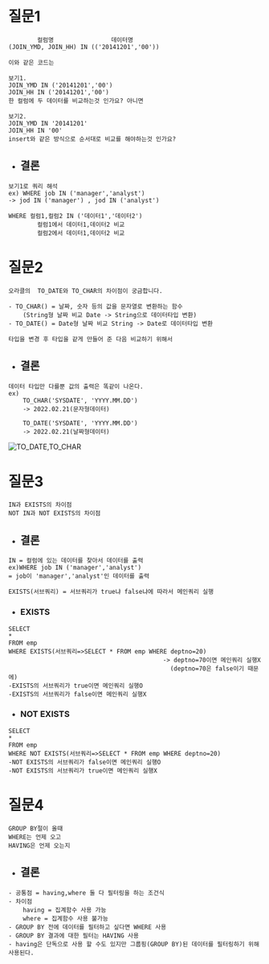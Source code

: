 # 질문1

```
        컬럼명                데이터명
(JOIN_YMD, JOIN_HH) IN (('20141201','00'))

이와 같은 코드는

보기1.
JOIN_YMD IN ('20141201','00')
JOIN_HH IN ('20141201','00')
한 컬럼에 두 데이터를 비교하는것 인가요? 아니면

보기2.
JOIN_YMD IN '20141201'
JOIN_HH IN '00'
insert와 같은 방식으로 순서대로 비교를 해야하는것 인가요?
```

- ## 결론

```
보기1로 쿼리 해석
ex) WHERE job IN ('manager','analyst')
-> jod IN ('manager') , jod IN ('analyst')

WHERE 컬럼1,컬럼2 IN ('데이터1','데이터2')
        컬럼1에서 데이터1,데이터2 비교
        컬럼2에서 데이터1,데이터2 비교
```

# 질문2

```
오라클의  TO_DATE와 TO_CHAR의 차이점이 궁금합니다.

- TO_CHAR() = 날짜, 숫자 등의 값을 문자열로 변환하는 함수
    (String형 날짜 비교 Date -> String으로 데이터타입 변환)
- TO_DATE() = Date형 날짜 비교 String -> Date로 데이터타입 변환

타입을 변경 후 타입을 같게 만들어 준 다음 비교하기 위해서
```

- ## 결론

```
데이터 타입만 다를뿐 값의 출력은 똑같이 나온다.
ex)
    TO_CHAR('SYSDATE', 'YYYY.MM.DD')
    -> 2022.02.21(문자형데이터)

    TO_DATE('SYSDATE', 'YYYY.MM.DD')
    -> 2022.02.21(날짜형데이터)

```

![TO_DATE,TO_CHAR](https://user-images.githubusercontent.com/96895717/154837769-1167303b-584c-4fa4-8782-e2edb0c2da34.png)

# 질문3

```
IN과 EXISTS의 차이점
NOT IN과 NOT EXISTS의 차이점
```

- ## 결론

```
IN = 컬럼에 있는 데이터를 찾아서 데이터를 출력
ex)WHERE job IN ('manager','analyst')
= job이 'manager','analyst'인 데이터를 출력

EXISTS(서브쿼리) = 서브쿼리가 true냐 false냐에 따라서 메인쿼리 실행
```

- ### EXISTS

```
SELECT
*
FROM emp
WHERE EXISTS(서브쿼리=>SELECT * FROM emp WHERE deptno=20)
                                           -> deptno=70이면 메인쿼리 실행X
                                             (deptno=70은 false이기 때문에)
-EXISTS의 서브쿼리가 true이면 메인쿼리 실행O
-EXISTS의 서브쿼리가 false이면 메인쿼리 실행X
```

- ### NOT EXISTS

```
SELECT
*
FROM emp
WHERE NOT EXISTS(서브쿼리=>SELECT * FROM emp WHERE deptno=20)
-NOT EXISTS의 서브쿼리가 false이면 메인쿼리 실행O
-NOT EXISTS의 서브쿼리가 true이면 메인쿼리 실행X
```

# 질문4

```
GROUP BY절이 올때
WHERE는 언제 오고
HAVING은 언제 오는지

```

- ## 결론

```
- 공통점 = having,where 둘 다 필터링을 하는 조건식
- 차이점
    having = 집계함수 사용 가능
    where = 집계함수 사용 불가능
- GROUP BY 전에 데이터를 필터하고 싶다면 WHERE 사용
- GROUP BY 결과에 대한 필터는 HAVING 사용
- having은 단독으로 사용 할 수도 있지만 그룹핑(GROUP BY)된 데이터를 필터링하기 위해 사용된다.
```
